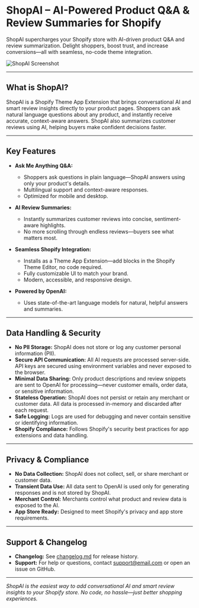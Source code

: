 # ShopAI – AI-Powered Product Q&A & Review Summaries for Shopify

ShopAI supercharges your Shopify store with AI-driven product Q&A and review summarization. Delight shoppers, boost trust, and increase conversions—all with seamless, no-code theme integration.

![ShopAI Screenshot](https://github.com/user-attachments/assets/6adb16d2-efe4-4e37-ad92-2d62862a7887)

---

## What is ShopAI?

ShopAI is a Shopify Theme App Extension that brings conversational AI and smart review insights directly to your product pages. Shoppers can ask natural language questions about any product, and instantly receive accurate, context-aware answers. ShopAI also summarizes customer reviews using AI, helping buyers make confident decisions faster.

---

## Key Features

- **Ask Me Anything Q&A:**
  - Shoppers ask questions in plain language—ShopAI answers using only your product's details.
  - Multilingual support and context-aware responses.
  - Optimized for mobile and desktop.

- **AI Review Summaries:**
  - Instantly summarizes customer reviews into concise, sentiment-aware highlights.
  - No more scrolling through endless reviews—buyers see what matters most.

- **Seamless Shopify Integration:**
  - Installs as a Theme App Extension—add blocks in the Shopify Theme Editor, no code required.
  - Fully customizable UI to match your brand.
  - Modern, accessible, and responsive design.

- **Powered by OpenAI:**
  - Uses state-of-the-art language models for natural, helpful answers and summaries.

---

## Data Handling & Security

- **No PII Storage:** ShopAI does not store or log any customer personal information (PII).
- **Secure API Communication:** All AI requests are processed server-side. API keys are secured using environment variables and never exposed to the browser.
- **Minimal Data Sharing:** Only product descriptions and review snippets are sent to OpenAI for processing—never customer emails, order data, or sensitive information.
- **Stateless Operation:** ShopAI does not persist or retain any merchant or customer data. All data is processed in-memory and discarded after each request.
- **Safe Logging:** Logs are used for debugging and never contain sensitive or identifying information.
- **Shopify Compliance:** Follows Shopify's security best practices for app extensions and data handling.

---

## Privacy & Compliance

- **No Data Collection:** ShopAI does not collect, sell, or share merchant or customer data.
- **Transient Data Use:** All data sent to OpenAI is used only for generating responses and is not stored by ShopAI.
- **Merchant Control:** Merchants control what product and review data is exposed to the AI.
- **App Store Ready:** Designed to meet Shopify's privacy and app store requirements.

---

## Support & Changelog

- **Changelog:** See [changelog.md](changelog.md) for release history.
- **Support:** For help or questions, contact [support@email.com](mailto:support@email.com) or open an issue on GitHub.

---

*ShopAI is the easiest way to add conversational AI and smart review insights to your Shopify store. No code, no hassle—just better shopping experiences.* 